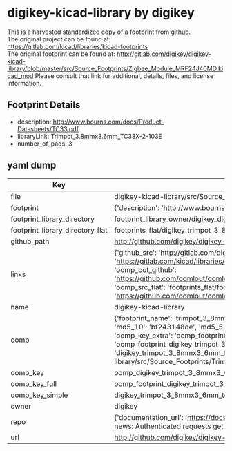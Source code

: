 # digikey-kicad-library by digikey  
This is a harvested standardized copy of a footprint from github.  
The original project can be found at:  
https://gitlab.com/kicad/libraries/kicad-footprints  
The original footprint can be found at:
http://gitlab.com/digikey/digikey-kicad-library/blob/master/src/Source_Footprints/Zigbee_Module_MRF24J40MD.kicad_mod
Please consult that link for additional, details, files, and license information.  
## Footprint Details
* description: http://www.bourns.com/docs/Product-Datasheets/TC33.pdf  
* libraryLink: Trimpot_3.8mmx3.6mm_TC33X-2-103E  
* number_of_pads: 3  
## yaml dump  
| Key | Value |  
| --- | --- |  
| file | digikey-kicad-library/src/Source_Footprints/Trimpot_3.8mmx3.6mm_TC33X-2-103E.kicad_mod |  
| footprint | {'description': 'http://www.bourns.com/docs/Product-Datasheets/TC33.pdf', 'libraryLink': 'Trimpot_3.8mmx3.6mm_TC33X-2-103E', 'number_of_pads': 3} |  
| footprint_library_directory | footprint_library_owner/digikey_digikey-kicad-library |  
| footprint_library_directory_flat | footprints_flat/digikey_trimpot_3_8mmx3_6mm_tc33x_2_103e_trimpot_3_8mmx3_6mm_tc33x_2_103e/working |  
| github_path | http://github.com/digikey/digikey-kicad-library/blob/master/src/Source_Footprints/Trimpot_3.8mmx3.6mm_TC33X-2-103E.kicad_mod |  
| links | {'github_src': 'http://gitlab.com/digikey/digikey-kicad-library/blob/master/src/Source_Footprints/Zigbee_Module_MRF24J40MD.kicad_mod', 'github_src_repo': 'https://gitlab.com/kicad/libraries/kicad-footprints', 'oomp_bot': 'footprints/digikey_trimpot_3_8mmx3_6mm_tc33x_2_103e_trimpot_3_8mmx3_6mm_tc33x_2_103e/working', 'oomp_bot_github': 'https://github.com/oomlout/oomlout_oomp_footprint_bot/tree/main/footprints/digikey_trimpot_3_8mmx3_6mm_tc33x_2_103e_trimpot_3_8mmx3_6mm_tc33x_2_103e/working', 'oomp_src_flat': 'footprints_flat/footprints_flat/digikey_trimpot_3_8mmx3_6mm_tc33x_2_103e_trimpot_3_8mmx3_6mm_tc33x_2_103e/working', 'oomp_src_flat_github': 'https://github.com/oomlout/oomlout_oomp_footprint_src/tree/main/footprints_flat/digikey_trimpot_3_8mmx3_6mm_tc33x_2_103e_trimpot_3_8mmx3_6mm_tc33x_2_103e/working'} |  
| name | digikey-kicad-library |  
| oomp | {'footprint_name': 'trimpot_3_8mmx3_6mm_tc33x_2_103e', 'library_name': 'trimpot_3_8mmx3_6mm_tc33x_2_103e_kicad_mod', 'md5': 'bf243148de293f441834651020f8521a', 'md5_10': 'bf243148de', 'md5_5': 'bf243', 'md5_6': 'bf2431', 'oomp_key': 'oomp_digikey_trimpot_3_8mmx3_6mm_tc33x_2_103e_trimpot_3_8mmx3_6mm_tc33x_2_103e', 'oomp_key_extra': 'oomp_footprint_digikey_trimpot_3_8mmx3_6mm_tc33x_2_103e_trimpot_3_8mmx3_6mm_tc33x_2_103e', 'oomp_key_full': 'oomp_footprint_digikey_trimpot_3_8mmx3_6mm_tc33x_2_103e_trimpot_3_8mmx3_6mm_tc33x_2_103e_bf2431', 'oomp_key_simple': 'digikey_trimpot_3_8mmx3_6mm_tc33x_2_103e_trimpot_3_8mmx3_6mm_tc33x_2_103e', 'original_filename': 'digikey-kicad-library/src/Source_Footprints/Trimpot_3.8mmx3.6mm_TC33X-2-103E.kicad_mod', 'owner_name': 'digikey'} |  
| oomp_key | oomp_digikey_trimpot_3_8mmx3_6mm_tc33x_2_103e_trimpot_3_8mmx3_6mm_tc33x_2_103e |  
| oomp_key_full | oomp_footprint_digikey_trimpot_3_8mmx3_6mm_tc33x_2_103e_trimpot_3_8mmx3_6mm_tc33x_2_103e |  
| oomp_key_simple | digikey_trimpot_3_8mmx3_6mm_tc33x_2_103e_trimpot_3_8mmx3_6mm_tc33x_2_103e |  
| owner | digikey |  
| repo | {'documentation_url': 'https://docs.github.com/rest/overview/resources-in-the-rest-api#rate-limiting', 'message': "API rate limit exceeded for 84.66.173.59. (But here's the good news: Authenticated requests get a higher rate limit. Check out the documentation for more details.)"} |  
| url | http://github.com/digikey/digikey-kicad-library |  

